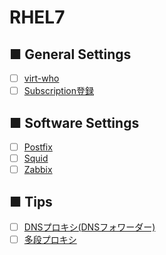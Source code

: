 # RHEL7
## ■ General Settings
- [ ] [virt-who](https://github.com/thetaru/memorandum/tree/master/OS/Linux/RHEL7/virt-who)
- [ ] [Subscription登録](https://github.com/thetaru/memorandum/tree/master/OS/Linux/RHEL7/subscription)
## ■ Software Settings
- [ ] [Postfix](https://github.com/thetaru/memorandum/tree/master/OS/Linux/RHEL7/Postfix)
- [ ] [Squid](https://github.com/thetaru/memorandum/tree/master/OS/Linux/RHEL7/squid)
- [ ] [Zabbix](https://github.com/thetaru/memorandum/tree/master/OS/Linux/RHEL7/Zabbix)
## ■ Tips
- [ ] [DNSプロキシ(DNSフォワーダー)](https://github.com/thetaru/memorandum/tree/master/OS/Linux/RHEL7/dns_proxy)
- [ ] [多段プロキシ](https://github.com/thetaru/memorandum/tree/master/OS/Linux/RHEL7/plural_proxies)

